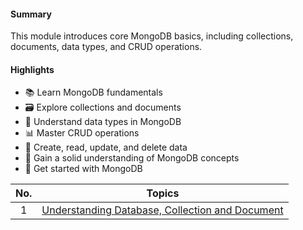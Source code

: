 #### Summary

This module introduces core MongoDB basics, including collections, documents, data types, and CRUD operations.

#### Highlights

- 📚 Learn MongoDB fundamentals
- 🗃️ Explore collections and documents
- 💽 Understand data types in MongoDB
- 📊 Master CRUD operations
- 📁 Create, read, update, and delete data
- 📖 Gain a solid understanding of MongoDB concepts
- 🚀 Get started with MongoDB

| **No.** |                                                **Topics**                                                |
| :-----: | :------------------------------------------------------------------------------------------------------: |
|    1    | [Understanding Database, Collection and Document ](<./Understanding Database, Collection & document.md>) |
